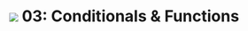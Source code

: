 # ![](https://ga-dash.s3.amazonaws.com/production/assets/logo-9f88ae6c9c3871690e33280fcf557f33.png) 03: Conditionals & Functions
